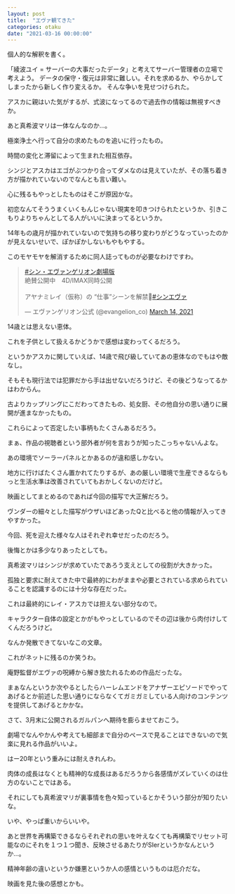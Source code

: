 ```yaml
---
layout: post
title:  "エヴァ観てきた"
categories: otaku
date: "2021-03-16 00:00:00"
---
```


個人的な解釈を書く。

「綾波ユイ = サーバーの大事だったデータ」と考えてサーバー管理者の立場で考えよう。
データの保守・復元は非常に難しい。それを求めるか、やらかしてしまったから新しく作り変えるか。
そんな争いを見せつけられた。

アスカに親はいた気がするが、式波になってるので過去作の情報は無視すべきか。

あと真希波マリは一体なんなのか...。

極楽浄土へ行って自分の求めたものを追いに行ったもの。

時間の変化と滞留によって生まれた相互依存。

シンジとアスカはエゴがぶつかり合ってダメなのは見えていたが、その落ち着き方が描かれていないのでなんとも言い難い。

心に残るもやっとしたものはそこが原因かな。

初恋なんてそううまくいくもんじゃない現実を叩きつけられたというか、引きこもりよりちゃんとしてる人がいいに決まってるというか。

14年もの歳月が描かれていないので気持ちの移り変わりがどうなっていったのかが見えないせいで、ぽかぽかしないもやもやする。

このモヤモヤを解消するために同人誌ってものが必要なわけですわ。

<div class="google">
<blockquote class="twitter-tweet tw-align-center"><p lang="ja" dir="ltr"><a href="https://twitter.com/hashtag/%E3%82%B7%E3%83%B3%E3%83%BB%E3%82%A8%E3%83%B4%E3%82%A1%E3%83%B3%E3%82%B2%E3%83%AA%E3%82%AA%E3%83%B3%E5%8A%87%E5%A0%B4%E7%89%88?src=hash&amp;ref_src=twsrc%5Etfw">#シン・エヴァンゲリオン劇場版</a><br>絶賛公開中　4D/IMAX同時公開<br><br>アヤナミレイ（仮称）の “仕事”シーンを解禁🌾<a href="https://twitter.com/hashtag/%E3%82%B7%E3%83%B3%E3%82%A8%E3%83%B4%E3%82%A1?src=hash&amp;ref_src=twsrc%5Etfw">#シンエヴァ</a></p>&mdash; エヴァンゲリオン公式 (@evangelion_co) <a href="https://twitter.com/evangelion_co/status/1371234691504861186?ref_src=twsrc%5Etfw">March 14, 2021</a></blockquote> <script async src="https://platform.twitter.com/widgets.js" charset="utf-8"></script>
</div>

14歳とは思えない恵体。

これを子供として扱えるかどうかで感想は変わってくるだろう。

というかアスカに関していえば、14歳で飛び級していてあの恵体なのでもはや敵なし。

そもそも現行法では犯罪だから手は出せないだろうけど、その後どうなってるかはわからん。

古よりカップリングにこだわってきたもの、処女厨、その他自分の思い通りに展開が進まなかったもの。

これらによって否定したい事柄もたくさんあるだろう。

まぁ、作品の視聴者という部外者が何を言おうが知ったこっちゃないんよな。

あの環境でソーラーパネルとかあるのが違和感しかない。

地方に行けばたくさん置かれてたりするが、あの厳しい環境で生産できるならもっと生活水準は改善されていてもおかしくないのだけど。

映画としてまとめるのであれば今回の描写で大正解だろう。

ヴンダーの細々とした描写がウザいほどあったQと比べると他の情報が入ってきやすかった。

今回、死を迎えた様々な人はそれぞれ幸せだったのだろう。

後悔とかは多少なりあったとしても。

真希波マリはシンジが求めていたであろう支えとしての役割が大きかった。

孤独と要求に耐えてきた中で最終的にわがままや必要とされている求められていることを認識するのには十分な存在だった。

これは最終的にレイ・アスカでは担えない部分なので。

キャラクター自体の設定とかがもやっとしているのでその辺は後から肉付けしてくんだろうけど。

なんか発散できてないなこの文章。

これがネットに残るのか笑うわ。

庵野監督がエヴァの呪縛から解き放たれるための作品だったな。

まぁなんというか次やるとしたらハーレムエンドをアナザーエピソードでやってあげるとか前述した思い通りにならなくてガミガミしている人向けのコンテンツを提供してあげるとかかな。

さて、3月末に公開されるガルパンへ期待を膨らませておこう。

劇場でなんやかんや考えても細部まで自分のペースで見ることはできないので気楽に見れる作品がいいよ。

はー20年という重みには耐えきれんわ。

肉体の成長はなくとも精神的な成長はあるだろうから各感情がズレていくのは仕方のないことではある。

それにしても真希波マリが裏事情を色々知っているとかそういう部分が知りたいな。

いや、やっぱ重いからいいや。

あと世界を再構築できるならそれぞれの思いを叶えなくても再構築でリセット可能なのにそれを１つ１つ聞き、反映させるあたりがSIerというかなんというか...。

精神年齢の違いというか嫌悪というか人の感情というものは厄介だな。

映画を見た後の感想とかも。
